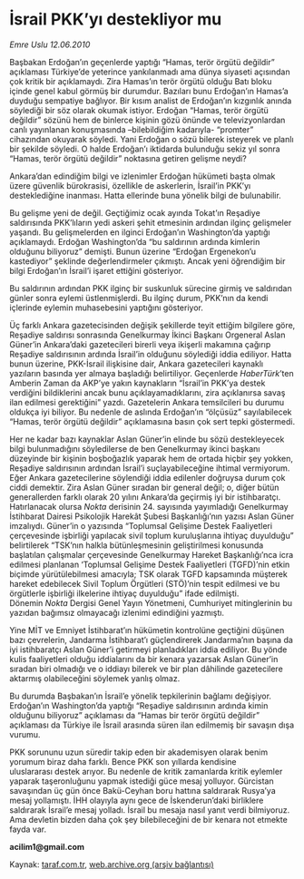 # İsrail PKK’yı destekliyor mu 

*Emre Uslu 12.06.2010*

<div class="yazi">
<p>Başbakan Erdoğan’ın geçenlerde yaptığı “Hamas, terör örgütü değildir”  açıklaması Türkiye’de yeterince yankılanmadı ama dünya siyaseti açısından çok kritik bir açıklamaydı. Zira Hamas’ın terör örgütü olduğu Batı bloku içinde genel kabul görmüş bir durumdur. Bazıları bunu Erdoğan’ın Hamas’a duyduğu sempatiye bağlıyor. Bir kısım analist de Erdoğan’ın kızgınlık anında söylediği bir söz olarak okumak istiyor. Erdoğan “Hamas, terör örgütü değildir” sözünü hem de binlerce kişinin gözü önünde ve televizyonlardan canlı yayınlanan konuşmasında –bilebildiğim kadarıyla- “promter” cihazından okuyarak söyledi. Yani Erdoğan o sözü bilerek isteyerek ve planlı bir şekilde söyledi. O halde Erdoğan’ı iktidarda bulunduğu sekiz yıl sonra “Hamas, terör örgütü değildir” noktasına getiren gelişme neydi?</p>
<p>Ankara’dan edindiğim bilgi ve izlenimler Erdoğan hükümeti başta olmak üzere güvenlik bürokrasisi, özellikle de askerlerin, İsrail’in PKK’yı desteklediğine inanması. Hatta ellerinde buna yönelik bilgi de bulunabilir.</p>
<p>Bu gelişme yeni de değil. Geçtiğimiz ocak ayında Tokat’ın Reşadiye saldırısında PKK’lıların yedi askeri şehit etmesinin ardından ilginç gelişmeler yaşandı. Bu gelişmelerden en ilginci Erdoğan’ın Washington’da yaptığı açıklamaydı. Erdoğan Washington’da “bu saldırının ardında kimlerin olduğunu biliyoruz” demişti. Bunun üzerine “Erdoğan Ergenekon’u kastediyor” şeklinde değerlendirmeler çıkmıştı. Ancak yeni öğrendiğim bir bilgi Erdoğan’ın İsrail’i işaret ettiğini gösteriyor.</p>
<p>Bu saldırının ardından PKK ilginç bir suskunluk sürecine girmiş ve saldırıdan günler sonra eylemi üstlenmişlerdi. Bu ilginç durum, PKK’nın da kendi içlerinde eylemin muhasebesini yaptığını gösteriyor.</p>
<p>Üç farklı Ankara gazetecisinden değişik şekillerde teyit ettiğim bilgilere göre, Reşadiye saldırısı sonrasında Genelkurmay İkinci Başkanı Orgeneral Aslan Güner’in Ankara’daki gazetecileri birerli veya ikişerli makamına çağırıp Reşadiye saldırısının ardında İsrail’in olduğunu söylediği iddia ediliyor. Hatta bunun üzerine, PKK-İsrail ilişkisine dair, Ankara gazetecileri kaynaklı yazıların basında yer almaya başladığı belirtiliyor. Geçenlerde <i>HaberTürk</i>’ten Amberin Zaman da AKP’ye yakın kaynakların “İsrail’in PKK’ya destek verdiğini bildiklerini ancak bunu açıklayamadıklarını, zira açıklanırsa savaş ilan edilmesi gerektiğini” yazdı. Gazetelerin Ankara temsilcileri bu durumu oldukça iyi biliyor. Bu nedenle de aslında Erdoğan’ın “ölçüsüz” sayılabilecek “Hamas, terör örgütü değildir” açıklamasına basın çok sert tepki göstermedi.</p>
<p>Her ne kadar bazı kaynaklar Aslan Güner’in elinde bu sözü destekleyecek bilgi bulunmadığını söyledilerse de ben Genelkurmay ikinci başkanı düzeyinde bir kişinin boşboğazlık yaparak hem de ortada hiçbir şey yokken, Reşadiye saldırısının ardından İsrail’i suçlayabileceğine ihtimal vermiyorum. Eğer Ankara gazetecilerine söylendiği iddia edilenler doğruysa durum çok ciddi demektir. Zira Aslan Güner sıradan bir general değil; o, diğer bütün generallerden farklı olarak 20 yılını Ankara’da geçirmiş iyi bir istihbaratçı. Hatırlanacak olursa <i>Nokta</i> derisinin 24. sayısında yayımladığı Genelkurmay İstihbarat Dairesi Psikolojik Harekât Şubesi Başkanlığı’nın yazısı Aslan Güner imzalıydı. Güner’in o yazısında “Toplumsal Gelişime Destek Faaliyetleri çerçevesinde işbirliği yapılacak sivil toplum kuruluşlarına ihtiyaç duyulduğu” belirtilerek “TSK’nın halkla bütünleşmesinin geliştirilmesi konusunda başlatılan çalışmalar çerçevesinde Genelkurmay Hareket Başkanlığı’nca icra edilmesi planlanan ‘Toplumsal Gelişime Destek Faaliyetleri (TGFD)’nin etkin biçimde yürütülebilmesi amacıyla; TSK olarak TGFD kapsamında müşterek hareket edebilecek Sivil Toplum Örgütleri (STÖ)’nin tespit edilmesi ve bu örgütlerle işbirliği ilkelerine ihtiyaç duyulduğu” ifade edilmişti. Dönemin <i>Nokta</i> Dergisi Genel Yayın Yönetmeni, Cumhuriyet mitinglerinin bu yazıdan bağımsız olmayacağı izlenimi edindiğini yazmıştı.</p>
<p>Yine MİT ve Emniyet İstihbarat’ın hükümetin kontrolüne geçtiğini düşünen bazı çevrelerin, Jandarma İstihbarat’ı güçlendirerek Jandarma’nın başına da iyi istihbaratçı Aslan Güner’i getirmeyi planladıkları iddia ediliyor. Bu yönde kulis faaliyetleri olduğu iddialarını da bir kenara yazarsak Aslan Güner’in sıradan biri olmadığı ve o iddiayı bilerek ve bir plan dâhilinde gazetecilere aktarmış olabileceğini söylemek yanlış olmaz.</p>
<p>Bu durumda Başbakan’ın İsrail’e yönelik tepkilerinin bağlamı değişiyor. Erdoğan’ın Washington’da yaptığı “Reşadiye saldırısının ardında kimin olduğunu biliyoruz” açıklaması da “Hamas bir terör örgütü değildir” açıklaması da Türkiye ile İsrail arasında süren ilan edilmemiş bir savaşın dışa vurumu.</p>
<p>PKK sorununu uzun süredir takip eden bir akademisyen olarak benim yorumum biraz daha farklı. Bence PKK son yıllarda kendisine uluslararası destek arıyor. Bu nedenle de kritik zamanlarda kritik eylemler yaparak taşeronluğunu yapmak istediği güce mesaj yolluyor. Gürcistan savaşından üç gün önce Bakü-Ceyhan boru hattına saldırarak Rusya’ya mesaj yollamıştı. İHH olayıyla aynı gece de İskenderun’daki birliklere saldırarak İsrail’e mesaj yolladı. İsrail bu mesaja nasıl yanıt verdi bilmiyoruz. Ama devletin bizden daha çok şey bilebileceğini de bir kenara not etmekte fayda var.</p>
<p><b>acilim1@gmail.com</b></p></div>

Kaynak: [taraf.com.tr](http://www.taraf.com.tr:80/emre-uslu/makale-israil-pkk-yi-destekliyor-mu.htm), [web.archive.org (arşiv bağlantısı)](http://web.archive.org/web/20100615154234/http://www.taraf.com.tr:80/emre-uslu/makale-israil-pkk-yi-destekliyor-mu.htm)
